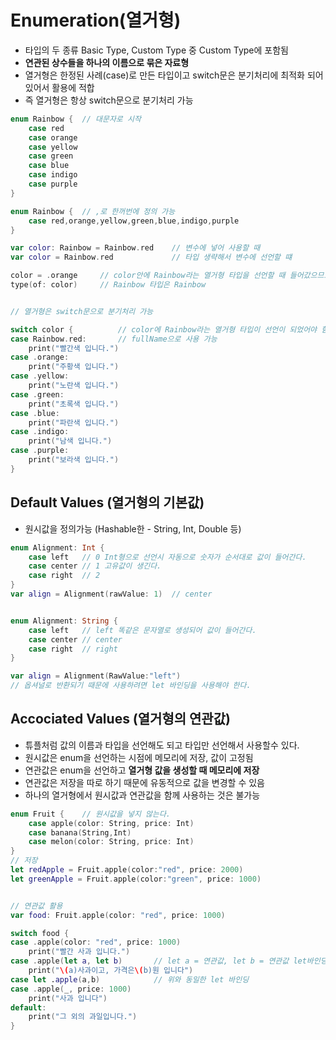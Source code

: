 # Enumeration(열거형)
- 타입의 두 종류 Basic Type, Custom Type 중 Custom Type에 포함됨
- **연관된 상수들을 하나의 이름으로 묶은 자료형**
- 열거형은 한정된 사례(case)로 만든 타입이고 switch문은 분기처리에 최적화 되어 있어서 활용에 적합
- 즉 열거형은 항상 switch문으로 분기처리 가능

```swift
enum Rainbow {  // 대문자로 시작
    case red
    case orange
    case yellow
    case green
    case blue
    case indigo
    case purple
}

enum Rainbow {  // ,로 한꺼번에 정의 가능
    case red,orange,yellow,green,blue,indigo,purple
}

var color: Rainbow = Rainbow.red    // 변수에 넣어 사용할 때
var color = Rainbow.red             // 타입 생략해서 변수에 선언할 떄

color = .orange     // color안에 Rainbow라는 열거형 타입을 선언할 때 들어갔으므로 다음부터 생략가능
type(of: color)     // Rainbow 타입은 Rainbow


// 열거형은 switch문으로 분기처리 가능

switch color {          // color에 Rainbow라는 열거형 타입이 선언이 되었어야 함
case Rainbow.red:       // fullName으로 사용 가능
    print("빨간색 입니다.")
case .orange:
    print("주황색 입니다.")
case .yellow:
    print("노란색 입니다.")
case .green:
    print("초록색 입니다.")
case .blue:
    print("파란색 입니다.")
case .indigo:
    print("남색 입니다.")
case .purple:
    print("보라색 입니다.")
}
```

## Default Values (열거형의 기본값)
- 원시값을 정의가능 (Hashable한 - String, Int, Double 등)

```swift
enum Alignment: Int {
    case left   // 0 Int형으로 선언시 자동으로 숫자가 순서대로 값이 들어간다.
    case center // 1 고유값이 생긴다.
    case right  // 2
}
var align = Alignment(rawValue: 1)  // center


enum Alignment: String {
    case left   // left 똑같은 문자열로 생성되어 값이 들어간다.
    case center // center 
    case right  // right
}

var align = Alignment(RawValue:"left")
// 옵셔널로 반환되기 때문에 사용하려면 let 바인딩을 사용해야 한다.
```

## Accociated Values (열거형의 연관값)
- 튜플처럼 값의 이름과 타입을 선언해도 되고 타입만 선언해서 사용할수 있다.
- 원시값은 enum을 선언하는 시점에 메모리에 저장, 값이 고정됨
- 연관값은 enum을 선언하고 **열거형 값을 생성할 때 메모리에 저장**
- 연관값은 저장을 따로 하기 때문에 유동적으로 값을 변경할 수 있음 
- 하나의 열거형에서 원시값과 연관값을 함께 사용하는 것은 불가능

```swift
enum Fruit {    // 원시값을 넣지 않는다.
    case apple(color: String, price: Int)
    case banana(String,Int)                 
    case melon(color: String, price: Int)
}
// 저장
let redApple = Fruit.apple(color:"red", price: 2000)
let greenApple = Fruit.apple(color:"green", price: 1000)


// 연관값 활용
var food: Fruit.apple(color: "red", price: 1000)

switch food {
case .apple(color: "red", price: 1000)
    print("빨간 사과 입니다.")
case .apple(let a, let b)       // let a = 연관값, let b = 연관값 let바인딩 사용
    print("\(a)사과이고, 가격은\(b)원 입니다")
case let .apple(a,b)            // 위와 동일한 let 바인딩 
case .apple(_, price: 1000)
    print("사과 입니다")
default:
    print("그 외의 과일입니다.")
}
```
